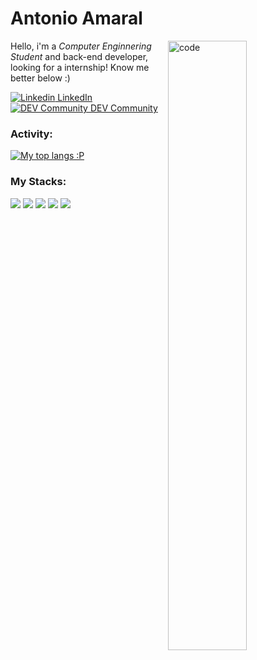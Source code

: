 <h1>Antonio Amaral</h1>

<img align="right" width="50%" src="https://media0.giphy.com/media/SXxI9NlwvYiY3bRsck/giphy.gif" alt="code" />

Hello, i'm a *Computer Enginnering Student* and back-end developer, looking for a internship!
Know me better below :)

[![Linkedin](https://i.stack.imgur.com/gVE0j.png) LinkedIn](https://www.linkedin.com/in/agamaral)
&nbsp;
[![DEV Community]("./iconfinder_84_Dev_logo_logos_4394314.png") DEV Community](https://dev.to/agamaral)
&nbsp;

### Activity:

[![My top langs :P](https://github-readme-stats.vercel.app/api/top-langs/?username=agamaral&layout=compact&theme=dark)](https://github.com/agamaral/github-readme-stats)

### My Stacks:

<p>
  <img src="https://img.shields.io/badge/-HTML5-E34F26?logo=html5&logoColor=white&style=flat-square"/>
  <img src="https://img.shields.io/badge/-CSS3-1572B6?logo=css3&logoColor=white&style=flat-square"/>
  <img src="https://img.shields.io/badge/-Typescript-3178C6?logo=typescript&logoColor=white&style=flat-square"/>
  <img src="https://img.shields.io/badge/-Javascript-F7DF1E?logo=javascript&logoColor=383836&style=flat-square"/>
  <img src="https://img.shields.io/badge/-NodeJs-339933?logo=node.js&logoColor=white&style=flat-square"/>
</p>

